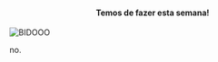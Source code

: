 <h4 style="text-align: center;">Temos de fazer esta semana!</h4>

<img align="center" src="https://media.giphy.com/media/VRhsYYBw8AE36/giphy.gif" alt="BIDOOO"/>

no.